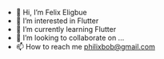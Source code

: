 - 👋 Hi, I’m Felix Eligbue
- 👀 I’m interested in Flutter
- 🌱 I’m currently learning Flutter
- 💞️ I’m looking to collaborate on ...
- 📫 How to reach me philixbob@gmail.com

<!---
Felix Eligbue is a ✨ special ✨ repository because its `README.md` (this file) appears on your GitHub profile.
You can click the Preview link to take a look at your changes.
--->
